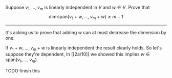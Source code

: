 Suppose $v_1,\dots,v_m$ is linearly independent in $V$ and $w \in V$. Prove that
$$
\dim \text{span}(v_1 + w,\dots,v_m + w) \ge m - 1
$$

---

It's asking us to prove that adding $w$ can at most decrease the dimension by one.

If $v_1+w,\dots,v_m+w$ is linearly independent the result clearly holds. So let's suppose they're dependent,  In [[2a/10]] we showed this implies  $w \in \text{span}(v_1,\dots,v_m)$.

TODO finish this
